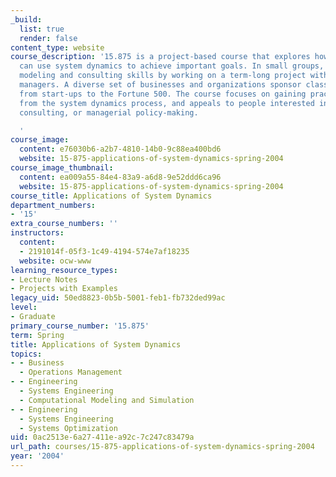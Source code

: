```yaml
---
_build:
  list: true
  render: false
content_type: website
course_description: '15.875 is a project-based course that explores how organizations
  can use system dynamics to achieve important goals. In small groups, students learn
  modeling and consulting skills by working on a term-long project with real-life
  managers. A diverse set of businesses and organizations sponsor class projects,
  from start-ups to the Fortune 500. The course focuses on gaining practical insight
  from the system dynamics process, and appeals to people interested in system dynamics,
  consulting, or managerial policy-making.

  '
course_image:
  content: e76030b6-a2b7-4810-14b0-9c88ea400bd6
  website: 15-875-applications-of-system-dynamics-spring-2004
course_image_thumbnail:
  content: ea009a55-84e4-83a9-a6d8-9e52ddd6ca96
  website: 15-875-applications-of-system-dynamics-spring-2004
course_title: Applications of System Dynamics
department_numbers:
- '15'
extra_course_numbers: ''
instructors:
  content:
  - 2191014f-05f3-1c49-4194-574e7af18235
  website: ocw-www
learning_resource_types:
- Lecture Notes
- Projects with Examples
legacy_uid: 50ed8823-0b5b-5001-feb1-fb732ded99ac
level:
- Graduate
primary_course_number: '15.875'
term: Spring
title: Applications of System Dynamics
topics:
- - Business
  - Operations Management
- - Engineering
  - Systems Engineering
  - Computational Modeling and Simulation
- - Engineering
  - Systems Engineering
  - Systems Optimization
uid: 0ac2513e-6a27-411e-a92c-7c247c83479a
url_path: courses/15-875-applications-of-system-dynamics-spring-2004
year: '2004'
---
```

